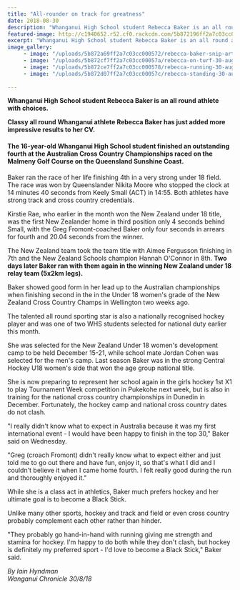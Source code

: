 ```yaml
---
title: "All-rounder on track for greatness"
date: 2018-08-30
description: "Whanganui High School student Rebecca Baker is an all round athlete with choices..."
featured-image: http://c1940652.r52.cf0.rackcdn.com/5b872196ff2a7c03cc000568/Rebecca-Baker320-chron-30-aug.gif
excerpt: "Whanganui High School student Rebecca Baker is an all round athlete with choices."
image_gallery:
     - image: "/uploads/5b872a69ff2a7c03cc000572/rebecca-baker-snip-article-30-aug.PNG"
     - image: "/uploads/5b872cf7ff2a7c03cc00057a/rebecca-on-turf-30-aug.PNG"
     - image: "/uploads/5b872ce7ff2a7c03cc000578/rebecca-running-30-aug.PNG"
     - image: "/uploads/5b872d07ff2a7c03cc00057c/rebecca-standing-30-aug.PNG"
    
---
```


<p><strong>Whanganui High School student Rebecca Baker is an all round athlete with choices.</strong></p>
<p class="element element-paragraph"><strong>Classy all round Whanganui athlete Rebecca Baker has just added more impressive results to her CV.</strong></p>
<h4 class="element element-paragraph">The 16-year-old Whanganui High School student finished an outstanding fourth at the Australian Cross Country Championships raced on the Malmeny Golf Course on the Queensland Sunshine Coast.</h4>
<p class="element element-paragraph">Baker ran the race of her life finishing 4th in a very strong under 18 field. The race was won by Queenslander Nikita Moore who stopped the clock at 14 minutes 40 seconds from Keely Small (ACT) in 14:55. Both athletes have strong track and cross country credentials.</p>
<p class="element element-paragraph">Kirstie Rae, who earlier in the month won the New Zealand under 18 title, was the first New Zealander home in third position only 4 seconds behind Small, with the Greg Fromont-coached Baker only four seconds in arrears for fourth and 20.04 seconds from the winner.</p>
<p class="element element-paragraph">The New Zealand team took the team title with Aimee Fergusson finishing in 7th and the New Zealand Schools champion Hannah O'Connor in 8th. <strong>Two days later Baker ran with them again in the winning New Zealand under 18 relay team (5x2km legs).</strong></p>
<p class="element element-paragraph">Baker showed good form in her lead up to the Australian championships when finishing second in the in the Under 18 women's grade of the New Zealand Cross Country Champs in Wellington two weeks ago.</p>
<p class="element element-paragraph">The talented all round sporting star is also a nationally recognised hockey player and was one of two WHS students selected for national duty earlier this month.</p>
<p class="element element-paragraph">She was selected for the New Zealand Under 18 women's development camp to be held December 15-21, while school mate Jordan Cohen was selected for the men's camp. Last season Baker was in the strong Central Hockey U18 women's side that won the age group national title.</p>
<p class="element element-paragraph">She is now preparing to represent her school again in the girls hockey 1st X1 to play Tournament Week competition in Pukekohe next week, but is also in training for the national cross country championships in Dunedin in December. Fortunately, the hockey camp and national cross country dates do not clash.</p>
<p class="element element-paragraph">"I really didn't know what to expect in Australia because it was my first international event - I would have been happy to finish in the top 30," Baker said on Wednesday.</p>
<p class="element element-paragraph">"Greg (croach Fromont) didn't really know what to expect either and just told me to go out there and have fun, enjoy it, so that's what I did and I couldn't believe it when I came home fourth. I felt really good during the run and thoroughly enjoyed it."</p>
<p class="element element-paragraph">While she is a class act in athletics, Baker much prefers hockey and her ultimate goal is to become a Black Stick.</p>
<p class="element element-paragraph">Unlike many other sports, hockey and track and field or even cross country probably complement each other rather than hinder.</p>
<p class="element element-paragraph">"They probably go hand-in-hand with running giving me strength and stamina for hockey. I'm happy to do both while they don't clash, but hockey is definitely my preferred sport - I'd love to become a Black Stick," Baker said.</p>
<p class="element element-paragraph"><em>By Iain Hyndman</em><br /><em>Wanganui Chronicle 30/8/18</em></p>

